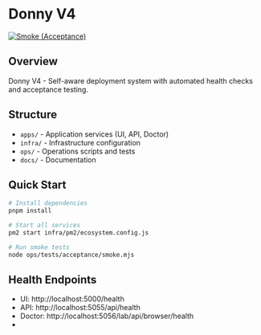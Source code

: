 # Donny V4

[![Smoke (Acceptance)](https://github.com/donny-ai-team/Donny-V4/actions/workflows/smoke.yml/badge.svg?branch=lab)](https://github.com/donny-ai-team/Donny-V4/actions/workflows/smoke.yml)

## Overview
Donny V4 - Self-aware deployment system with automated health checks and acceptance testing.

## Structure
- `apps/` - Application services (UI, API, Doctor)
- `infra/` - Infrastructure configuration
- `ops/` - Operations scripts and tests
- `docs/` - Documentation

## Quick Start
```bash
# Install dependencies
pnpm install

# Start all services
pm2 start infra/pm2/ecosystem.config.js

# Run smoke tests
node ops/tests/acceptance/smoke.mjs
```

## Health Endpoints
- UI: http://localhost:5000/health
- API: http://localhost:5055/api/health
- Doctor: http://localhost:5056/lab/api/browser/health
- <!-- ci trigger -->
